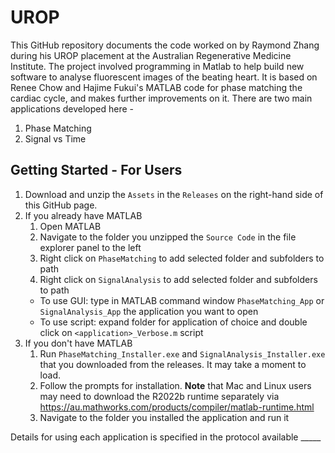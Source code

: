 # UROP

This GitHub repository documents the code worked on by Raymond Zhang during his UROP placement at the Australian Regenerative Medicine Institute.
The project involved programming in Matlab to help build new software to analyse fluorescent images of the beating heart.
It is based on Renee Chow and Hajime Fukui's MATLAB code for phase matching the cardiac cycle, and makes further improvements on it.
There are two main applications developed here - 

1. Phase Matching
2. Signal vs Time

## Getting Started - For Users
1. Download and unzip the `Assets` in the `Releases` on the right-hand side of this GitHub page.
2. If you already have MATLAB
	1. Open MATLAB
	2. Navigate to the folder you unzipped the `Source Code` in the file explorer panel to the left
	3. Right click on `PhaseMatching` to add selected folder and subfolders to path
	4. Right click on `SignalAnalysis` to add selected folder and subfolders to path
	- To use GUI: type in MATLAB command window `PhaseMatching_App` or `SignalAnalysis_App` the application you want to open
	- To use script: expand folder for application of choice and double click on `<application>_Verbose.m` script
3. If you don't have MATLAB
	1. Run `PhaseMatching_Installer.exe` and `SignalAnalysis_Installer.exe` that you downloaded from the releases. It may take a moment to load.
	2. Follow the prompts for installation. **Note** that Mac and Linux users may need to download the R2022b runtime separately via https://au.mathworks.com/products/compiler/matlab-runtime.html
	3. Navigate to the folder you installed the application and run it

Details for using each application is specified in the protocol available _____